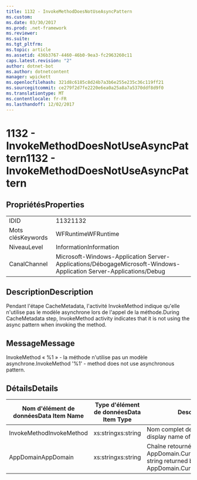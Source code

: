 ```yaml
---
title: 1132 - InvokeMethodDoesNotUseAsyncPattern
ms.custom: 
ms.date: 03/30/2017
ms.prod: .net-framework
ms.reviewer: 
ms.suite: 
ms.tgt_pltfrm: 
ms.topic: article
ms.assetid: 436b3767-4460-46b0-9ea3-fc2963260c11
caps.latest.revision: "2"
author: dotnet-bot
ms.author: dotnetcontent
manager: wpickett
ms.openlocfilehash: 321d8c6185c8d24b7a3b6e255e235c36c119ff21
ms.sourcegitcommit: ce279f2d7fe2220e6ea0a25a8a7a5370ddf8d9f0
ms.translationtype: MT
ms.contentlocale: fr-FR
ms.lasthandoff: 12/02/2017
---
```

# <a name="1132---invokemethoddoesnotuseasyncpattern"></a><span data-ttu-id="465f2-102">1132 - InvokeMethodDoesNotUseAsyncPattern</span><span class="sxs-lookup"><span data-stu-id="465f2-102">1132 - InvokeMethodDoesNotUseAsyncPattern</span></span>
## <a name="properties"></a><span data-ttu-id="465f2-103">Propriétés</span><span class="sxs-lookup"><span data-stu-id="465f2-103">Properties</span></span>  
  
|||  
|-|-|  
|<span data-ttu-id="465f2-104">ID</span><span class="sxs-lookup"><span data-stu-id="465f2-104">ID</span></span>|<span data-ttu-id="465f2-105">1132</span><span class="sxs-lookup"><span data-stu-id="465f2-105">1132</span></span>|  
|<span data-ttu-id="465f2-106">Mots clés</span><span class="sxs-lookup"><span data-stu-id="465f2-106">Keywords</span></span>|<span data-ttu-id="465f2-107">WFRuntime</span><span class="sxs-lookup"><span data-stu-id="465f2-107">WFRuntime</span></span>|  
|<span data-ttu-id="465f2-108">Niveau</span><span class="sxs-lookup"><span data-stu-id="465f2-108">Level</span></span>|<span data-ttu-id="465f2-109">Information</span><span class="sxs-lookup"><span data-stu-id="465f2-109">Information</span></span>|  
|<span data-ttu-id="465f2-110">Canal</span><span class="sxs-lookup"><span data-stu-id="465f2-110">Channel</span></span>|<span data-ttu-id="465f2-111">Microsoft-Windows-Application Server-Applications/Débogage</span><span class="sxs-lookup"><span data-stu-id="465f2-111">Microsoft-Windows-Application Server-Applications/Debug</span></span>|  
  
## <a name="description"></a><span data-ttu-id="465f2-112">Description</span><span class="sxs-lookup"><span data-stu-id="465f2-112">Description</span></span>  
 <span data-ttu-id="465f2-113">Pendant l'étape CacheMetadata, l'activité InvokeMethod indique qu'elle n'utilise pas le modèle asynchrone lors de l'appel de la méthode.</span><span class="sxs-lookup"><span data-stu-id="465f2-113">During CacheMetadata step, InvokeMethod activity indicates that it is not using the async pattern when invoking the method.</span></span>  
  
## <a name="message"></a><span data-ttu-id="465f2-114">Message</span><span class="sxs-lookup"><span data-stu-id="465f2-114">Message</span></span>  
 <span data-ttu-id="465f2-115">InvokeMethod « %1 » - la méthode n'utilise pas un modèle asynchrone.</span><span class="sxs-lookup"><span data-stu-id="465f2-115">InvokeMethod '%1' - method does not use asynchronous pattern.</span></span>  
  
## <a name="details"></a><span data-ttu-id="465f2-116">Détails</span><span class="sxs-lookup"><span data-stu-id="465f2-116">Details</span></span>  
  
|<span data-ttu-id="465f2-117">Nom d'élément de données</span><span class="sxs-lookup"><span data-stu-id="465f2-117">Data Item Name</span></span>|<span data-ttu-id="465f2-118">Type d'élément de données</span><span class="sxs-lookup"><span data-stu-id="465f2-118">Data Item Type</span></span>|<span data-ttu-id="465f2-119">Description</span><span class="sxs-lookup"><span data-stu-id="465f2-119">Description</span></span>|  
|--------------------|--------------------|-----------------|  
|<span data-ttu-id="465f2-120">InvokeMethod</span><span class="sxs-lookup"><span data-stu-id="465f2-120">InvokeMethod</span></span>|<span data-ttu-id="465f2-121">xs:string</span><span class="sxs-lookup"><span data-stu-id="465f2-121">xs:string</span></span>|<span data-ttu-id="465f2-122">Nom complet de l'activité InvokeMethod.</span><span class="sxs-lookup"><span data-stu-id="465f2-122">The display name of the InvokeMethod activity.</span></span>|  
|<span data-ttu-id="465f2-123">AppDomain</span><span class="sxs-lookup"><span data-stu-id="465f2-123">AppDomain</span></span>|<span data-ttu-id="465f2-124">xs:string</span><span class="sxs-lookup"><span data-stu-id="465f2-124">xs:string</span></span>|<span data-ttu-id="465f2-125">Chaîne retournée par AppDomain.CurrentDomain.FriendlyName.</span><span class="sxs-lookup"><span data-stu-id="465f2-125">The string returned by AppDomain.CurrentDomain.FriendlyName.</span></span>|
